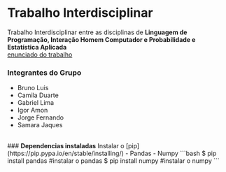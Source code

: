 # Trabalho Interdisciplinar
Trabalho Interdisciplinar entre as disciplinas de
<b>Linguagem de Programação,
Interação Homem Computador e
Probabilidade e Estatística Aplicada</b>
<br/>
[enunciado do trabalho](https://docs.google.com/document/d/19WgeqUERF-zjugvQSPzpAaFXOj25QNDM78Zu67CLwf4/edit)
<br/>
### <b>Integrantes do Grupo</b>
- Bruno Luis
- Camila Duarte
- Gabriel Lima
- Igor Amon
- Jorge Fernando
- Samara Jaques
<br/>
### <b>Dependencias instaladas</b>
Instalar o [pip](https://pip.pypa.io/en/stable/installing/)
- Pandas
- Numpy
```bash
$ pip install pandas #instalar o pandas
$ pip install numpy #instalar o numpy
```